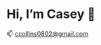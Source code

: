 # Hi, I’m Casey 👋
📫 ccollins0802@gmail.com

<!---
caseyemma/caseyemma is a ✨ special ✨ repository because its `README.md` (this file) appears on your GitHub profile.
You can click the Preview link to take a look at your changes.
--->
